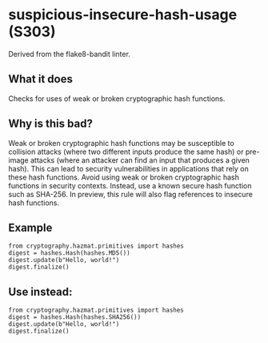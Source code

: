 # suspicious-insecure-hash-usage (S303)
Derived from the flake8-bandit linter.
## What it does
Checks for uses of weak or broken cryptographic hash functions.
## Why is this bad?
Weak or broken cryptographic hash functions may be susceptible to
collision attacks (where two different inputs produce the same hash) or
pre-image attacks (where an attacker can find an input that produces a
given hash). This can lead to security vulnerabilities in applications
that rely on these hash functions.
Avoid using weak or broken cryptographic hash functions in security
contexts. Instead, use a known secure hash function such as SHA-256.
In preview, this rule will also flag references to insecure hash functions.
## Example
```
from cryptography.hazmat.primitives import hashes
digest = hashes.Hash(hashes.MD5())
digest.update(b"Hello, world!")
digest.finalize()
```
## Use instead:
```
from cryptography.hazmat.primitives import hashes
digest = hashes.Hash(hashes.SHA256())
digest.update(b"Hello, world!")
digest.finalize()
```